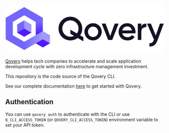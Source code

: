 <p align="center">
  <img alt="Qovery Logo" src="https://raw.githubusercontent.com/Qovery/public-resources/master/qovery%20logo%20horizontal%20without%20margin.png" />
</p>

[Qovery](https://www.qovery.com/) helps tech companies to accelerate and scale application development cycle with zero infrastructure management investment.

This repository is the code source of the Qovery CLI.

See our complete documentation [here](https://docs.qovery.com) to get started with Qovery.

## Authentication

You can use `qovery auth` to authenticate with the CLI or use `Q_CLI_ACCESS_TOKEN` (or `QOVERY_CLI_ACCESS_TOKEN`) environment variable to set your API token.
